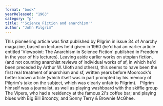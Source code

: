 ```yaml
---
format: "book"
yearReleased: "1963"
category: "p"
title: "'Science Fiction and anarchism'"
author: "John Pilgrim"
---
```

This pioneering article was first published by Pilgrim in  issue 34 of Anarchy magazine, based on lectures he'd given in 1960 (he'd  had an earlier article entitled 'Viewpoint: The Anarchism in Science Fiction'  published in Freedom in the year of his lectures). Leaving aside earlier  works on utopian fiction, (and not counting anarchist reviews of individual  works of sf, in which he'd been preceded by Arthur W. Uloth and others), this  seems to have been the first real treatment of anarchism and sf, written years  before Moorcock's better known article (which itself was in part prompted by his  memory of Pilgrim's take on the subject, which was clearly unfair to Pilgrim).
 
Pilgrim himself was a journalist, as well as playing  washboard with the skiffle group The Vipers, who had a residency at the famous  2i's coffee bar; and playing blues with Big Bill Broonzy, and Sonny Terry &  Brownie McGhee.
 